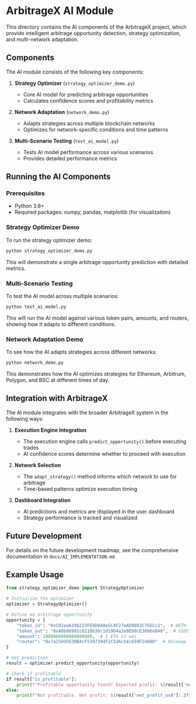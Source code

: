 # ArbitrageX AI Module

This directory contains the AI components of the ArbitrageX project, which provide intelligent arbitrage opportunity detection, strategy optimization, and multi-network adaptation.

## Components

The AI module consists of the following key components:

1. **Strategy Optimizer** (`strategy_optimizer_demo.py`)
   - Core AI model for predicting arbitrage opportunities
   - Calculates confidence scores and profitability metrics

2. **Network Adaptation** (`network_demo.py`)
   - Adapts strategies across multiple blockchain networks
   - Optimizes for network-specific conditions and time patterns

3. **Multi-Scenario Testing** (`test_ai_model.py`)
   - Tests AI model performance across various scenarios
   - Provides detailed performance metrics

## Running the AI Components

### Prerequisites

- Python 3.8+
- Required packages: numpy, pandas, matplotlib (for visualization)

### Strategy Optimizer Demo

To run the strategy optimizer demo:

```bash
python strategy_optimizer_demo.py
```

This will demonstrate a single arbitrage opportunity prediction with detailed metrics.

### Multi-Scenario Testing

To test the AI model across multiple scenarios:

```bash
python test_ai_model.py
```

This will run the AI model against various token pairs, amounts, and routers, showing how it adapts to different conditions.

### Network Adaptation Demo

To see how the AI adapts strategies across different networks:

```bash
python network_demo.py
```

This demonstrates how the AI optimizes strategies for Ethereum, Arbitrum, Polygon, and BSC at different times of day.

## Integration with ArbitrageX

The AI module integrates with the broader ArbitrageX system in the following ways:

1. **Execution Engine Integration**
   - The execution engine calls `predict_opportunity()` before executing trades
   - AI confidence scores determine whether to proceed with execution

2. **Network Selection**
   - The `adapt_strategy()` method informs which network to use for arbitrage
   - Time-based patterns optimize execution timing

3. **Dashboard Integration**
   - AI predictions and metrics are displayed in the user dashboard
   - Strategy performance is tracked and visualized

## Future Development

For details on the future development roadmap, see the comprehensive documentation in `docs/AI_IMPLEMENTATION.md`.

## Example Usage

```python
from strategy_optimizer_demo import StrategyOptimizer

# Initialize the optimizer
optimizer = StrategyOptimizer()

# Define an arbitrage opportunity
opportunity = {
    "token_in": "0xC02aaA39b223FE8D0A0e5C4F27eAD9083C756Cc2",  # WETH
    "token_out": "0xA0b86991c6218b36c1d19D4a2e9Eb0cE3606eB48",  # USDC
    "amount": 1000000000000000000,  # 1 ETH in wei
    "router": "0x7a250d5630B4cF539739dF2C5dAcb4c659F2488D"  # Uniswap
}

# Get prediction
result = optimizer.predict_opportunity(opportunity)

# Check if profitable
if result["is_profitable"]:
    print(f"Profitable opportunity found! Expected profit: ${result['net_profit_usd']:.2f}")
else:
    print(f"Not profitable. Net profit: ${result['net_profit_usd']:.2f}")
``` 